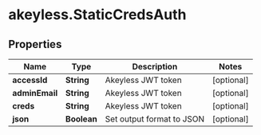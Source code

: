 # akeyless.StaticCredsAuth

## Properties

Name | Type | Description | Notes
------------ | ------------- | ------------- | -------------
**accessId** | **String** | Akeyless JWT token | [optional] 
**adminEmail** | **String** | Akeyless JWT token | [optional] 
**creds** | **String** | Akeyless JWT token | [optional] 
**json** | **Boolean** | Set output format to JSON | [optional] 


